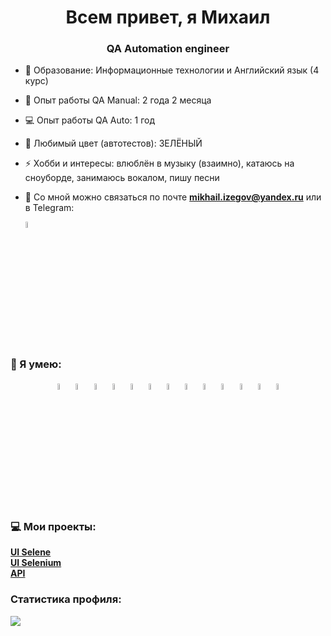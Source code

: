 <h1 align="center">Всем привет, я Михаил </h1>
<h3 align="center">QA Automation engineer</h3>

- 🏫 Образование: Информационные технологии и Английский язык (4 курс)
- 👯 Опыт работы QA Manual: 2 года 2 месяца
- 💻 Опыт работы QA Auto: 1 год
- 🔭 Любимый цвет (автотестов): ЗЕЛЁНЫЙ
- ⚡ Хобби и интересы: влюблён в музыку (взаимно), катаюсь на сноуборде, занимаюсь вокалом, пишу песни
- 📱 Со мной можно связаться по почте **<mikhail.izegov@yandex.ru>** или в Telegram:  

  <a href="https://t.me/ms_izegov">
  <img width="5%" title="Telegram" src="https://github.com/MikhailIzegov/telemarket24-selenium-project/raw/main/images/logo/tg.png" alt="Telegram">
</a>

### 💪 Я умею:
<p  align="center">
  <code><img width="5%" title="Pycharm" src="https://cdn.jsdelivr.net/gh/devicons/devicon@latest/icons/pycharm/pycharm-original.svg"></code>
  <code><img width="5%" title="Python" src="https://cdn.jsdelivr.net/gh/devicons/devicon@latest/icons/python/python-original.svg"></code>
  <code><img width="5%" title="Pytest" src="https://cdn.jsdelivr.net/gh/devicons/devicon@latest/icons/pytest/pytest-original.svg"></code>
  <code><img width="5%" title="Selenium" src="https://github.com/MikhailIzegov/telemarket24-selenium-project/raw/main/images/logo/selenium.png"></code>
  <code><img width="5%" title="Selene" src="https://github.com/MikhailIzegov/telemarket24-selenium-project/raw/main/images/logo/selene.png"></code>
  <code><img width="5%" title="GitHub" src="https://cdn.jsdelivr.net/gh/devicons/devicon@latest/icons/github/github-original.svg"></code>
  <code><img width="5%" title="Jenkins" src="https://github.com/MikhailIzegov/telemarket24-selenium-project/raw/main/images/logo/jenkins.png"></code>
  <code><img width="5%" title="Docker" src="https://cdn.jsdelivr.net/gh/devicons/devicon@latest/icons/docker/docker-original.svg"></code>
  <code><img width="5%" title="Selenoid" src="https://github.com/MikhailIzegov/telemarket24-selenium-project/raw/main/images/logo/selenoid.png"></code>
  <code><img width="5%" title="Allure Report" src="https://github.com/MikhailIzegov/telemarket24-selenium-project/raw/main/images/logo/allure_report.png"></code>
  <code><img width="5%" title="Telegram" src="https://github.com/MikhailIzegov/telemarket24-selenium-project/raw/main/images/logo/tg.png"></code>
  <code><img width="5%" title="Poetry" src="https://cdn.jsdelivr.net/gh/devicons/devicon@latest/icons/poetry/poetry-original.svg"></code>
  <code><img width="5%" title="Postman" src="https://cdn.jsdelivr.net/gh/devicons/devicon@latest/icons/postman/postman-original.svg"></code>
</p>

### 💻 Мои проекты:
<a href="https://github.com/MikhailIzegov/UI-LevelTravel-WEB">**UI Selene**</a>  
<a href="https://github.com/MikhailIzegov/telemarket24-selenium-project">**UI Selenium**</a>  
<a href="https://github.com/MikhailIzegov/API_autotest">**API**</a>  

### Статистика профиля:  
![](https://github-profile-summary-cards.vercel.app/api/cards/stats?username=MikhailIzegov)
